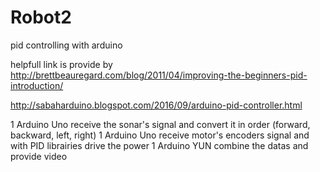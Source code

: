 # Robot2
pid controlling with arduino

helpfull link is provide by
http://brettbeauregard.com/blog/2011/04/improving-the-beginners-pid-introduction/

http://sabaharduino.blogspot.com/2016/09/arduino-pid-controller.html

1 Arduino Uno receive the sonar's signal and convert it in order (forward, backward, left, right)
1 Arduino Uno receive motor's encoders signal and with PID librairies drive the power
1 Arduino YUN combine the datas and provide video

